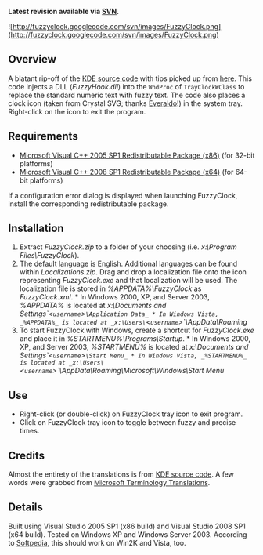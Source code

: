 **Latest revision available via [SVN](http://code.google.com/p/fuzzyclock/source/checkout).**

![http://fuzzyclock.googlecode.com/svn/images/FuzzyClock.png](http://fuzzyclock.googlecode.com/svn/images/FuzzyClock.png)

## Overview ##
A blatant rip-off of the [KDE source code](http://techbase.kde.org/Getting_Started) with tips picked up from [here](http://homepage1.nifty.com/kazubon/tclocklight/index.html). This code injects a DLL (_FuzzyHook.dll_) into the `WndProc` of `TrayClockWClass` to replace the standard numeric text with fuzzy text. The code also places a clock icon (taken from Crystal SVG; thanks [Everaldo](http://www.everaldo.com/)!) in the system tray. Right-click on the icon to exit the program.

## Requirements ##
  * [Microsoft Visual C++ 2005 SP1 Redistributable Package (x86)](http://www.microsoft.com/downloads/details.aspx?FamilyID=200b2fd9-ae1a-4a14-984d-389c36f85647&displaylang=en) (for 32-bit platforms)
  * [Microsoft Visual C++ 2008 SP1 Redistributable Package (x64)](http://www.microsoft.com/downloads/details.aspx?familyid=BA9257CA-337F-4B40-8C14-157CFDFFEE4E&displaylang=en) (for 64-bit platforms)

If a configuration error dialog is displayed when launching FuzzyClock, install the corresponding redistributable package.

## Installation ##
  1. Extract _FuzzyClock.zip_ to a folder of your choosing (i.e. _x:\Program Files\FuzzyClock_).
  1. The default language is English. Additional languages can be found within _Localizations.zip_.  Drag and drop a localization file onto the icon representing _FuzzyClock.exe_ and that localization will be used.  The localization file is stored in _%APPDATA%\FuzzyClock_ as _FuzzyClock.xml_.
    * In Windows 2000, XP, and Server 2003, _%APPDATA%_ is located at _x:\Documents and Settings\`<`username`>`\Application Data_
    * In Windows Vista, _%APPDATA%_ is located at _x:\Users\`<`username`>`\AppData\Roaming_
  1. To start FuzzyClock with Windows, create a shortcut for _FuzzyClock.exe_ and place it in _%STARTMENU%\Programs\Startup_.
    * In Windows 2000, XP, and Server 2003, _%STARTMENU%_ is located at _x:\Documents and Settings\`<`username`>`\Start Menu_
    * In Windows Vista, _%STARTMENU%_ is located at _x:\Users\`<`username`>`\AppData\Roaming\Microsoft\Windows\Start Menu_

## Use ##
  * Right-click (or double-click) on FuzzyClock tray icon to exit program.
  * Click on FuzzyClock tray icon to toggle between fuzzy and precise times.

## Credits ##
Almost the entirety of the translations is from [KDE source code](http://i18n.kde.org/). A few words were grabbed from [Microsoft Terminology Translations](http://msdn.microsoft.com/en-us/goglobal/bb688105.aspx).

## Details ##
Built using Visual Studio 2005 SP1 (x86 build) and Visual Studio 2008 SP1 (x64 build).  Tested on Windows XP and Windows Server 2003.  According to [Softpedia](http://www.softpedia.com/get/Desktop-Enhancements/Clocks-Time-Management/FuzyClock.shtml), this should work on Win2K and Vista, too.